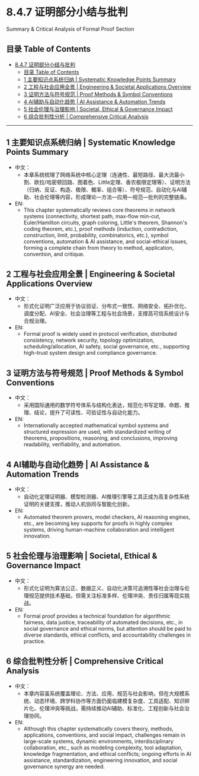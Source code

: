 # 8.4.7 证明部分小结与批判

Summary & Critical Analysis of Formal Proof Section

## 目录 Table of Contents

- [8.4.7 证明部分小结与批判](#847-证明部分小结与批判)
  - [目录 Table of Contents](#目录-table-of-contents)
  - [1 主要知识点系统归纳 | Systematic Knowledge Points Summary](#1-主要知识点系统归纳--systematic-knowledge-points-summary)
  - [2 工程与社会应用全景 | Engineering \& Societal Applications Overview](#2-工程与社会应用全景--engineering--societal-applications-overview)
  - [3 证明方法与符号规范 | Proof Methods \& Symbol Conventions](#3-证明方法与符号规范--proof-methods--symbol-conventions)
  - [4 AI辅助与自动化趋势 | AI Assistance \& Automation Trends](#4-ai辅助与自动化趋势--ai-assistance--automation-trends)
  - [5 社会伦理与治理影响 | Societal, Ethical \& Governance Impact](#5-社会伦理与治理影响--societal-ethical--governance-impact)
  - [6 综合批判性分析 | Comprehensive Critical Analysis](#6-综合批判性分析--comprehensive-critical-analysis)

---

## 1 主要知识点系统归纳 | Systematic Knowledge Points Summary

- 中文：
  - 本章系统梳理了网络系统中核心定理（连通性、最短路径、最大流最小割、欧拉/哈密顿回路、图着色、Little定理、香农极限定理等）、证明方法（归纳、反证、构造、极限、概率、组合等）、符号规范、自动化与AI辅助、社会伦理等内容，形成理论—方法—应用—规范—批判的完整链条。
- EN:
  - This chapter systematically reviews core theorems in network systems (connectivity, shortest path, max-flow min-cut, Euler/Hamilton circuits, graph coloring, Little's theorem, Shannon's coding theorem, etc.), proof methods (induction, contradiction, construction, limit, probability, combinatorics, etc.), symbol conventions, automation & AI assistance, and social-ethical issues, forming a complete chain from theory to method, application, convention, and critique.

## 2 工程与社会应用全景 | Engineering & Societal Applications Overview

- 中文：
  - 形式化证明广泛应用于协议验证、分布式一致性、网络安全、拓扑优化、调度分配、AI安全、社会治理等工程与社会场景，支撑高可信系统设计与合规治理。
- EN:
  - Formal proof is widely used in protocol verification, distributed consistency, network security, topology optimization, scheduling/allocation, AI safety, social governance, etc., supporting high-trust system design and compliance governance.

## 3 证明方法与符号规范 | Proof Methods & Symbol Conventions

- 中文：
  - 采用国际通用的数学符号体系与结构化表达，规范化书写定理、命题、推理、结论，提升了可读性、可验证性与自动化能力。
- EN:
  - Internationally accepted mathematical symbol systems and structured expression are used, with standardized writing of theorems, propositions, reasoning, and conclusions, improving readability, verifiability, and automation.

## 4 AI辅助与自动化趋势 | AI Assistance & Automation Trends

- 中文：
  - 自动化定理证明器、模型检测器、AI推理引擎等工具正成为高复杂性系统证明的关键支撑，推动人机协同与智能化创新。
- EN:
  - Automated theorem provers, model checkers, AI reasoning engines, etc., are becoming key supports for proofs in highly complex systems, driving human-machine collaboration and intelligent innovation.

## 5 社会伦理与治理影响 | Societal, Ethical & Governance Impact

- 中文：
  - 形式化证明为算法公正、数据正义、自动化决策可追溯性等社会治理与伦理规范提供技术基础，但需关注标准多样、伦理冲突、责任归属等现实挑战。
- EN:
  - Formal proof provides a technical foundation for algorithmic fairness, data justice, traceability of automated decisions, etc., in social governance and ethical norms, but attention should be paid to diverse standards, ethical conflicts, and accountability challenges in practice.

## 6 综合批判性分析 | Comprehensive Critical Analysis

- 中文：
  - 本章内容虽系统覆盖理论、方法、应用、规范与社会影响，但在大规模系统、动态环境、跨学科协作等方面仍面临建模复杂度、工具适配、知识碎片化、伦理冲突等挑战，需持续推动AI辅助、标准化、工程创新与社会治理协同。
- EN:
  - Although this chapter systematically covers theory, methods, applications, conventions, and social impact, challenges remain in large-scale systems, dynamic environments, interdisciplinary collaboration, etc., such as modeling complexity, tool adaptation, knowledge fragmentation, and ethical conflicts; ongoing efforts in AI assistance, standardization, engineering innovation, and social governance synergy are needed.
